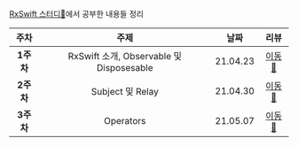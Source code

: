 [RxSwift 스터디🥔](https://github.com/RxSwift-FriedPotato/RxSwift_Lecture)에서 공부한 내용들 정리

|주차|주제|날짜|리뷰|
|:--------:|:--------:|:--------:|:--------:|
|**1주차**|RxSwift 소개, Observable 및 Disposesable|21.04.23|[이동🚗](https://github.com/Hansangjin98/RxSwift-Study/blob/main/Review/Week%201.md)|
|**2주차**|Subject 및 Relay|21.04.30|[이동🚗](https://github.com/Hansangjin98/RxSwift-Study/blob/main/Review/Week%202.md)|
|**3주차**|Operators|21.05.07|[이동🚗](https://github.com/Hansangjin98/RxSwift-Study/blob/main/Review/Week%203.md)|

